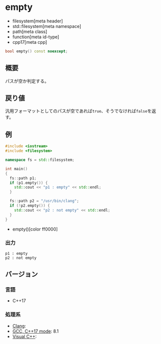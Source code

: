 # empty
* filesystem[meta header]
* std::filesystem[meta namespace]
* path[meta class]
* function[meta id-type]
* cpp17[meta cpp]

```cpp
bool empty() const noexcept;
```

## 概要
パスが空か判定する。


## 戻り値
汎用フォーマットとしてのパスが空であれば`true`、そうでなければ`false`を返す。


## 例
```cpp example
#include <iostream>
#include <filesystem>

namespace fs = std::filesystem;

int main()
{
  fs::path p1;
  if (p1.empty()) {
    std::cout << "p1 : empty" << std::endl;
  }

  fs::path p2 = "/usr/bin/clang";
  if (!p2.empty()) {
    std::cout << "p2 : not empty" << std::endl;
  }
}
```
* empty()[color ff0000]

### 出力
```
p1 : empty
p2 : not empty
```

## バージョン
### 言語
- C++17

### 処理系
- [Clang](/implementation.md#clang):
- [GCC, C++17 mode](/implementation.md#gcc): 8.1
- [Visual C++](/implementation.md#visual_cpp):
